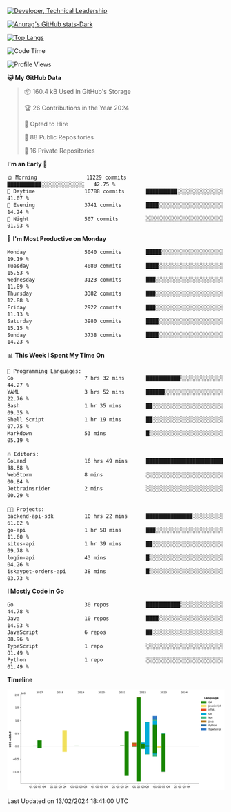 <div>
  <a href="https://www.linkedin.com/in/arielpineiro/" target="_blank" rel="nofollow noopener noreferrer">
    <img src="https://img.shields.io/badge/-LinkedIn-%230077B5?style=for-the-badge&logo=linkedin&logoColor=white" alt="Developer, Technical Leadership" title="Ariel Piñeiro">
  </a>
</div>

[![Anurag's GitHub stats-Dark](https://github-readme-stats.vercel.app/api?username=arielsrv&show_icons=true&theme=dark#gh-dark-mode-only)](https://github.com/anuraghazra/github-readme-stats#gh-dark-mode-only)

[![Top Langs](https://github-readme-stats.vercel.app/api/top-langs/?username=arielsrv&layout=compact&langs_count=10&theme=dark#gh-dark-mode-only)](https://github.com/anuraghazra/github-readme-stats&theme=dark#gh-dark-mode-only)

<!--START_SECTION:waka-->
![Code Time](http://img.shields.io/badge/Code%20Time-562%20hrs%2058%20mins-blue)

![Profile Views](http://img.shields.io/badge/Profile%20Views-1-blue)

**🐱 My GitHub Data** 

> 📦 160.4 kB Used in GitHub's Storage 
 > 
> 🏆 26 Contributions in the Year 2024
 > 
> 💼 Opted to Hire
 > 
> 📜 88 Public Repositories 
 > 
> 🔑 16 Private Repositories 
 > 
**I'm an Early 🐤** 

```text
🌞 Morning                11229 commits       ███████████░░░░░░░░░░░░░░   42.75 % 
🌆 Daytime                10788 commits       ██████████░░░░░░░░░░░░░░░   41.07 % 
🌃 Evening                3741 commits        ████░░░░░░░░░░░░░░░░░░░░░   14.24 % 
🌙 Night                  507 commits         ░░░░░░░░░░░░░░░░░░░░░░░░░   01.93 % 
```
📅 **I'm Most Productive on Monday** 

```text
Monday                   5040 commits        █████░░░░░░░░░░░░░░░░░░░░   19.19 % 
Tuesday                  4080 commits        ████░░░░░░░░░░░░░░░░░░░░░   15.53 % 
Wednesday                3123 commits        ███░░░░░░░░░░░░░░░░░░░░░░   11.89 % 
Thursday                 3382 commits        ███░░░░░░░░░░░░░░░░░░░░░░   12.88 % 
Friday                   2922 commits        ███░░░░░░░░░░░░░░░░░░░░░░   11.13 % 
Saturday                 3980 commits        ████░░░░░░░░░░░░░░░░░░░░░   15.15 % 
Sunday                   3738 commits        ████░░░░░░░░░░░░░░░░░░░░░   14.23 % 
```


📊 **This Week I Spent My Time On** 

```text
💬 Programming Languages: 
Go                       7 hrs 32 mins       ███████████░░░░░░░░░░░░░░   44.27 % 
YAML                     3 hrs 52 mins       ██████░░░░░░░░░░░░░░░░░░░   22.76 % 
Bash                     1 hr 35 mins        ██░░░░░░░░░░░░░░░░░░░░░░░   09.35 % 
Shell Script             1 hr 19 mins        ██░░░░░░░░░░░░░░░░░░░░░░░   07.75 % 
Markdown                 53 mins             █░░░░░░░░░░░░░░░░░░░░░░░░   05.19 % 

🔥 Editors: 
GoLand                   16 hrs 49 mins      █████████████████████████   98.88 % 
WebStorm                 8 mins              ░░░░░░░░░░░░░░░░░░░░░░░░░   00.84 % 
Jetbrainsrider           2 mins              ░░░░░░░░░░░░░░░░░░░░░░░░░   00.29 % 

🐱‍💻 Projects: 
backend-api-sdk          10 hrs 22 mins      ███████████████░░░░░░░░░░   61.02 % 
go-api                   1 hr 58 mins        ███░░░░░░░░░░░░░░░░░░░░░░   11.60 % 
sites-api                1 hr 39 mins        ██░░░░░░░░░░░░░░░░░░░░░░░   09.78 % 
login-api                43 mins             █░░░░░░░░░░░░░░░░░░░░░░░░   04.26 % 
iskaypet-orders-api      38 mins             █░░░░░░░░░░░░░░░░░░░░░░░░   03.73 % 
```

**I Mostly Code in Go** 

```text
Go                       30 repos            ███████████░░░░░░░░░░░░░░   44.78 % 
Java                     10 repos            ████░░░░░░░░░░░░░░░░░░░░░   14.93 % 
JavaScript               6 repos             ██░░░░░░░░░░░░░░░░░░░░░░░   08.96 % 
TypeScript               1 repo              ░░░░░░░░░░░░░░░░░░░░░░░░░   01.49 % 
Python                   1 repo              ░░░░░░░░░░░░░░░░░░░░░░░░░   01.49 % 
```



**Timeline**

![Lines of Code chart](https://raw.githubusercontent.com/arielsrv/arielsrv/main/assets/bar_graph.png)


 Last Updated on 13/02/2024 18:41:00 UTC
<!--END_SECTION:waka-->
